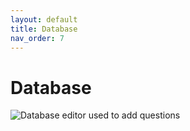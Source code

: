 ```yaml
---
layout: default
title: Database
nav_order: 7
---
```


# Database
![Database editor used to add questions](https://quidology.github.io/assets/img/db-browser-for-sqlite.png)
